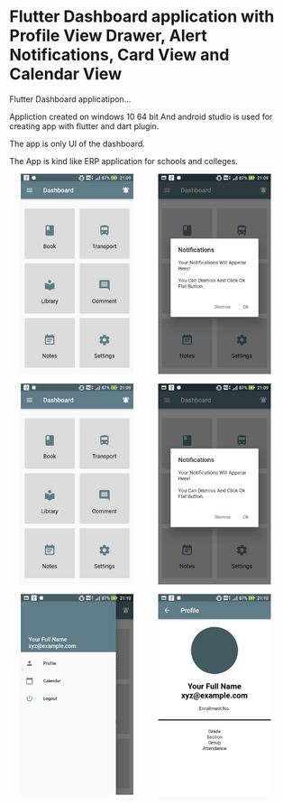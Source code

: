 # Flutter Dashboard application with Profile View Drawer, Alert Notifications, Card View and Calendar View

Flutter Dashboard applicatipon...

Appliction created on windows 10 64 bit And android studio is used for creating app with flutter and dart plugin.

The app is only UI of the dashboard.

The App is kind like ERP application for schools and colleges.

<p float="left">
<img src="https://github.com/mohitagrawal939/Flutter-dashboard-application/blob/master/Screen%201.jpg" width="200" hspace="20"/>
<img src="https://github.com/mohitagrawal939/Flutter-dashboard-application/blob/master/Screen%202.jpg" width="200" hspace="20"/>
</p>

<p float="left">
<img src="https://github.com/mohitagrawal939/Flutter-dashboard-application/blob/master/Screen%201.jpg" width="200" hspace="20"/>
<img src="https://github.com/mohitagrawal939/Flutter-dashboard-application/blob/master/Screen%202.jpg" width="200" hspace="20"/>
</p>

<img src="https://github.com/mohitagrawal939/Flutter-dashboard-application/blob/master/Screen%203.jpg" width="200" hspace="20"/>
<img src="https://github.com/mohitagrawal939/Flutter-dashboard-application/blob/master/Screen%204.jpg" width="200" hspace="20"/>
